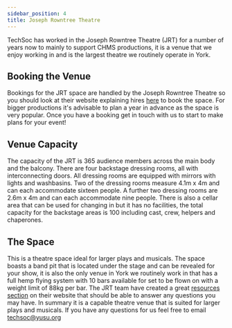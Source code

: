 ```yaml
---
sidebar_position: 4
title: Joseph Rowntree Theatre
---
```


TechSoc has worked in the Joseph Rowntree Theatre (JRT) for a number of years now to mainly to support CHMS productions, it is a venue that we enjoy working in and is the largest theatre we routinely operate in York.

## Booking the Venue
Bookings for the JRT space are handled by the Joseph Rowntree Theatre so you should look at their website explaining hires [here](https://www.josephrowntreetheatre.co.uk/hiring/) to book the space. For bigger productions it's advisable to plan a year in advance as the space is very popular. Once you have a booking get in touch with us to start to make plans for your event!

## Venue Capacity
The capacity of the JRT is 365 audience members across the main body and the balcony. 
There are four backstage dressing rooms, all with interconnecting doors. All dressing rooms are equipped with mirrors with lights and washbasins. Two of the dressing rooms measure 4.1m x 4m and can each accommodate sixteen people. A further two dressing rooms are 2.6m x 4m and can each accommodate nine people. There is also a cellar area that can be used for changing in but it has no facilities, the total capacity for the backstage areas is 100 including cast, crew, helpers and chaperones.

## The Space
This is a theatre space ideal for larger plays and musicals. The space boasts a band pit that is located under the stage and can be revealed for your show, it is also the only venue in York we routinely work in that has a full hemp flying system with 10 bars available for set to be flown on with a weight limit of 88kg per bar.
The JRT team have created a great [resources section](https://www.josephrowntreetheatre.co.uk/hiring/general-information/) on their website that should be able to answer any questions you may have. In summary it is a capable theatre venue that is suited for larger plays and musicals. If you have any questions for us feel free to email [techsoc@yusu.org](mailto:techsoc@yusu.org)

